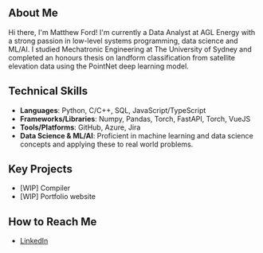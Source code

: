 ## About Me
Hi there, I'm Matthew Ford! I'm currently a Data Analyst at AGL Energy with a strong passion in low-level systems programming, data science and ML/AI. I studied Mechatronic Engineering at The University of Sydney and completed an honours thesis on landform classification from satellite elevation data using the PointNet deep learning model.

## Technical Skills
- **Languages**: Python, C/C++, SQL, JavaScript/TypeScript
- **Frameworks/Libraries**: Numpy, Pandas, Torch, FastAPI, Torch, VueJS
- **Tools/Platforms**: GitHub, Azure, Jira
- **Data Science & ML/AI**: Proficient in machine learning and data science concepts and applying these to real world problems.

## Key Projects
- [WIP] Compiler
- [WIP] Portfolio website

## How to Reach Me
- [LinkedIn](https://www.linkedin.com/in/matthew-ford-01)
<!--
**Matthew-Ford1/Matthew-Ford1** is a ✨ _special_ ✨ repository because its `README.md` (this file) appears on your GitHub profile.

Here are some ideas to get you started:

- 🔭 I’m currently working on ...
- 🌱 I’m currently learning ...
- 👯 I’m looking to collaborate on ...
- 🤔 I’m looking for help with ...
- 💬 Ask me about ...
- 📫 How to reach me: ...
- 😄 Pronouns: ...
- ⚡ Fun fact: ...
-->

